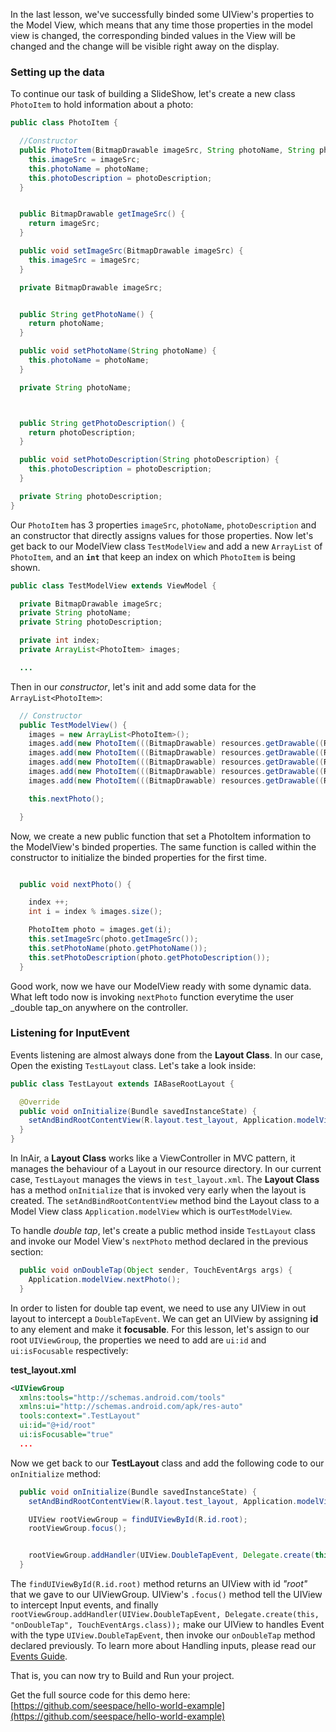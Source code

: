 In the last lesson, we've successfully binded some UIView's properties to the Model View, which means that any time those properties in the model view is changed, the corresponding binded values in the View will be changed and the change will be visible right away on the display.


### Setting up the data

To continue our task of building a SlideShow, let's create a new class `PhotoItem` to hold information about a photo:

```java
public class PhotoItem {

  //Constructor
  public PhotoItem(BitmapDrawable imageSrc, String photoName, String photoDescription) {
    this.imageSrc = imageSrc;
    this.photoName = photoName;
    this.photoDescription = photoDescription;
  }


  public BitmapDrawable getImageSrc() {
    return imageSrc;
  }

  public void setImageSrc(BitmapDrawable imageSrc) {
    this.imageSrc = imageSrc;
  }

  private BitmapDrawable imageSrc;


  public String getPhotoName() {
    return photoName;
  }

  public void setPhotoName(String photoName) {
    this.photoName = photoName;
  }

  private String photoName;



  public String getPhotoDescription() {
    return photoDescription;
  }

  public void setPhotoDescription(String photoDescription) {
    this.photoDescription = photoDescription;
  }

  private String photoDescription;
}
```

Our `PhotoItem` has 3 properties `imageSrc`, `photoName`, `photoDescription` and an constructor that directly assigns values for those properties. Now let's get back to our ModelView class `TestModelView` and add a new `ArrayList` of `PhotoItem`, and an __`int`__ that keep an index on which  `PhotoItem` is being shown.

```java
public class TestModelView extends ViewModel {

  private BitmapDrawable imageSrc;
  private String photoName;
  private String photoDescription;

  private int index;
  private ArrayList<PhotoItem> images;

  ...
```

Then in our _constructor_, let's init and add some data for the `ArrayList<PhotoItem>`:

```java
  // Constructor
  public TestModelView() {
    images = new ArrayList<PhotoItem>();
    images.add(new PhotoItem(((BitmapDrawable) resources.getDrawable((R.drawable.photo1))), "Pharetra Dapibus", "Lorem ipsum dolor sit amet, consectetur adipiscing elit."));
    images.add(new PhotoItem(((BitmapDrawable) resources.getDrawable((R.drawable.photo2))), "Commodo Dapibus", "Nullam id dolor id nibh ultricies vehicula ut id elit."));
    images.add(new PhotoItem(((BitmapDrawable) resources.getDrawable((R.drawable.photo3))), "Tristique Vestibulum", "Cras justo odio, dapibus ac facilisis in, egestas eget quam."));
    images.add(new PhotoItem(((BitmapDrawable) resources.getDrawable((R.drawable.photo4))), "Quam Bibendum", "Morbi leo risus, porta ac consectetur ac, vestibulum at eros."));
    images.add(new PhotoItem(((BitmapDrawable) resources.getDrawable((R.drawable.photo5))), "Nullam Ridiculus", "Lorem ipsum dolor sit amet, consectetur adipiscing elit."));

    this.nextPhoto();

  }
```

Now, we create a new public function that set a PhotoItem information to the ModelView's binded properties. The same function is called within the constructor to initialize the binded properties for the first time.

```java

  public void nextPhoto() {

    index ++;
    int i = index % images.size();

    PhotoItem photo = images.get(i);
    this.setImageSrc(photo.getImageSrc());
    this.setPhotoName(photo.getPhotoName());
    this.setPhotoDescription(photo.getPhotoDescription());
  }
```

Good work, now we have our ModelView ready with some dynamic data. What left todo now is invoking `nextPhoto` function everytime the user _double tap_on anywhere on the controller.

### Listening for InputEvent

Events listening are almost always done from the __Layout Class__. In our case, Open the existing `TestLayout` class. Let's take a look inside:

```java
public class TestLayout extends IABaseRootLayout {

  @Override
  public void onInitialize(Bundle savedInstanceState) {
    setAndBindRootContentView(R.layout.test_layout, Application.modelView);
  }
}
```
In InAir, a __Layout Class__ works like a ViewController in MVC pattern, it manages the behaviour of a Layout in our resource directory. In our current case, `TestLayout` manages the views in `test_layout.xml`. The __Layout Class__ has a method `onInitialize` that is invoked very early when the layout is created. The `setAndBindRootContentView` method bind the Layout class to a Model View class `Application.modelView` which is our`TestModelView`.

To handle _double tap_, let's create a public method inside `TestLayout` class and invoke our Model View's `nextPhoto` method declared in the previous section:

```java
  public void onDoubleTap(Object sender, TouchEventArgs args) {
    Application.modelView.nextPhoto();
  }
```

In order to listen for double tap event, we need to use any UIView in out layout to intercept a `DoubleTapEvent`. We can get an UIView by assigning __id__ to any element and make it __focusable__. For this lesson, let's assign to our root `UIViewGroup`, the properties we need to add are `ui:id` and `ui:isFocusable` respectively:

__test_layout.xml__
```xml
<UIViewGroup
  xmlns:tools="http://schemas.android.com/tools"
  xmlns:ui="http://schemas.android.com/apk/res-auto"
  tools:context=".TestLayout"
  ui:id="@+id/root"
  ui:isFocusable="true"
  ...
```

Now we get back to our __TestLayout__ class and add the following code to our `onInitialize` method:

```java
  public void onInitialize(Bundle savedInstanceState) {
    setAndBindRootContentView(R.layout.test_layout, Application.modelView);

    UIView rootViewGroup = findUIViewById(R.id.root);
    rootViewGroup.focus();


    rootViewGroup.addHandler(UIView.DoubleTapEvent, Delegate.create(this, "onDoubleTap", TouchEventArgs.class));
  }

```

The `findUIViewById(R.id.root)` method returns an UIView with id _"root"_ that we gave to our UIViewGroup. UIView's `.focus()` method tell the UIView to intercept Input events, and finally `rootViewGroup.addHandler(UIView.DoubleTapEvent, Delegate.create(this, "onDoubleTap", TouchEventArgs.class));` make our UIView to handles Event with the type `UIView.DoubleTapEvent`, then invoke our `onDoubleTap` method declared previously. To learn more about Handling inputs, please read our [Events Guide](http://developer.inair.tv/knowledgebase/index.php?InAiR-Documentation/B.%20API%20Guides/7.%20Events/1.%20Event).

That is, you can now try to Build and Run your project.

Get the full source code for this demo here: [https://github.com/seespace/hello-world-example](https://github.com/seespace/hello-world-example)